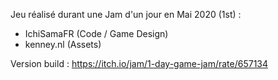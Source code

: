 Jeu réalisé durant une Jam d'un jour en Mai 2020 (1st) :

- IchiSamaFR (Code / Game Design)
- kenney.nl (Assets)

Version build : https://itch.io/jam/1-day-game-jam/rate/657134
